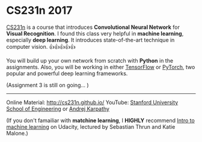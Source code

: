 # CS231n 2017

[CS231n](http://cs231n.stanford.edu) is a course that introduces **Convolutional Neural Network** for **Visual Recognition**.
I found this class very helpful in **machine learning**, especially **deep learning**. It introduces state-of-the-art technique in computer vision.
👍👍👍👍👍

You will build up your own network from scratch with **Python** in the assignments.
Also, you will be working in either [TensorFlow](https://www.tensorflow.org/) or [PyTorch](http://pytorch.org/), two popular and powerful deep learning frameworks.

(Assignment 3 is still on going... )

---
Online Material: http://cs231n.github.io/
YouTube: [Stanford University School of Engineering](https://www.youtube.com/watch?v=vT1JzLTH4G4&list=PL3FW7Lu3i5JvHM8ljYj-zLfQRF3EO8sYv) or [Andrej Karpathy](https://www.youtube.com/watch?v=NfnWJUyUJYU&list=PLkt2uSq6rBVctENoVBg1TpCC7OQi31AlC)


(If you don't famailiar with **matchine learning**, I **HIGHLY** recommend [Intro to machine learning](https://www.udacity.com/course/intro-to-machine-learning--ud120) on Udacity, lectured by Sebastian Thrun and Katie Malone.)





